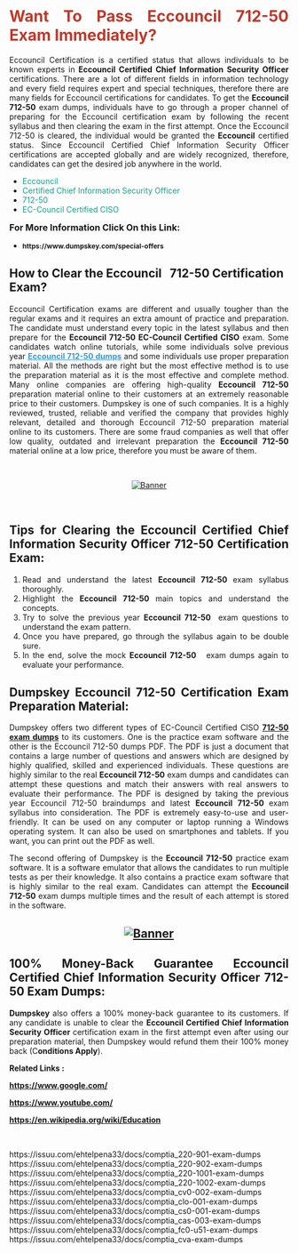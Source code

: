 <h1 style="text-align: justify;"><span style="color:#c0392b;"><strong>Want To Pass Eccouncil 712-50 Exam Immediately?</strong></span></h1>

<p style="text-align: justify;">Eccouncil Certification is a certified status that allows individuals to be known experts in<strong> Eccouncil Certified Chief Information Security Officer</strong> certifications. There are a lot of different fields in information technology and every field requires expert and special techniques, therefore there are many fields for Eccouncil certifications for candidates. To get the <strong>Eccouncil 712-50 </strong>exam dumps, individuals have to go through a proper channel of preparing for the Eccouncil certification exam by following the recent syllabus and then clearing the exam in the first attempt. Once the Eccouncil 712-50 is cleared, the individual would be granted the <strong>Eccouncil</strong> certified status. Since Eccouncil Certified Chief Information Security Officer certifications are accepted globally and are widely recognized, therefore, candidates can get the desired job anywhere in the world.</p>

<ul>
	<li style="text-align: justify;"><span style="color:#16a085;">Eccouncil</span></li>
	<li style="text-align: justify;"><span style="color:#16a085;">Certified Chief Information Security Officer  </span></li>
	<li style="text-align: justify;"><span style="color:#16a085;">712-50</span></li>
	<li style="text-align: justify;"><span style="color:#16a085;">EC-Council Certified CISO</span></li>
</ul>

<p style="text-align: justify;"><span style="font-size:16px;"><strong>For More Information Click On this Link:</strong></span></p>

<ul>
	<li style="text-align: justify;"><span style="font-size:12px;"><strong>https://www.dumpskey.com/special-offers</strong></span></li>
</ul>

<h2><strong>How to Clear the Eccouncil   712-50 Certification Exam?</strong></h2>

<p style="text-align: justify;">Eccouncil Certification exams are different and usually tougher than the regular exams and it requires an extra amount of practice and preparation. The candidate must understand every topic in the latest syllabus and then prepare for the <strong>Eccouncil 712-50 EC-Council Certified CISO</strong> exam. Some candidates watch online tutorials, while some individuals solve previous year <a href="https://www.dumpskey.com/eccouncil/712-50-braindumps"><span style="color:#3498db;"><u><strong>Eccouncil 712-50 dumps</strong></u></span></a> and some individuals use proper preparation material. All the methods are right but the most effective method is to use the preparation material as it is the most effective and complete method. Many online companies are offering high-quality <strong>Eccouncil 712-50 </strong>preparation material online to their customers at an extremely reasonable price to their customers. Dumpskey is one of such companies. It is a highly reviewed, trusted, reliable and verified the company that provides highly relevant, detailed and thorough Eccouncil 712-50 preparation material online to its customers. There are some fraud companies as well that offer low quality, outdated and irrelevant preparation the <strong>Eccouncil 712-50 </strong>material online at a low price, therefore you must be aware of them.</p>

<p style="text-align: justify;"> </p>

<p style="text-align: center;"><a href="https://www.dumpskey.com/eccouncil/712-50-braindumps"><img src="http://soperdoper.com/search_portal/uploads/general_banners/1562740316_Untitled_Linked_Comp_01.gif" alt="Banner"/></a></p>

<p style="text-align: center;"> </p>

<h2 style="text-align: justify;"><strong>Tips for Clearing the Eccouncil Certified Chief Information Security Officer 712-50 Certification Exam:</strong></h2>

<ol>
	<li style="text-align: justify;">Read and understand the latest <strong>Eccouncil 712-50 </strong>exam syllabus thoroughly.</li>
	<li style="text-align: justify;">Highlight the<strong> Eccouncil 712-50 </strong>main topics and understand the concepts.</li>
	<li style="text-align: justify;">Try to solve the previous year <strong>Eccouncil 712-50 </strong> exam questions to understand the exam pattern.</li>
	<li style="text-align: justify;">Once you have prepared, go through the syllabus again to be double sure.</li>
	<li style="text-align: justify;">In the end, solve the mock <strong>Eccouncil 712-50  </strong> exam dumps again to evaluate your performance.</li>
</ol>

<h2 style="text-align: justify;"><strong>Dumpskey Eccouncil 712-50 Certification Exam Preparation Material:</strong></h2>

<p style="text-align: justify;">Dumpskey offers two different types of EC-Council Certified CISO <strong><a href="https://www.dumpskey.com/eccouncil/712-50-braindumps">712-50 exam dumps</a></strong> to its customers. One is the practice exam software and the other is the Eccouncil 712-50 dumps PDF. The PDF is just a document that contains a large number of questions and answers which are designed by highly qualified, skilled and experienced individuals. These questions are highly similar to the real <strong>Eccouncil 712-50</strong> exam dumps and candidates can attempt these questions and match their answers with real answers to evaluate their performance. The PDF is designed by taking the previous year Eccouncil 712-50 braindumps and latest <strong>Eccouncil 712-50 </strong>exam syllabus into consideration. The PDF is extremely easy-to-use and user-friendly. It can be used on any computer or laptop running a Windows operating system. It can also be used on smartphones and tablets. If you want, you can print out the PDF as well.</p>

<p style="text-align: justify;">The second offering of Dumpskey is the<strong> Eccouncil 712-50</strong> practice exam software. It is a software emulator that allows the candidates to run multiple tests as per their knowledge. It also contains a practice exam software that is highly similar to the real exam. Candidates can attempt the<strong> Eccouncil 712-50</strong> exam dumps multiple times and the result of each attempt is stored in the software.</p>

<h2 style="text-align: center;"><a href="https://www.dumpskey.com/eccouncil/712-50-braindumps"><img src="http://soperdoper.com/search_portal/uploads/general_banners/1562743625_8ppZk49y_HM0oke96j0cic4OdOo.jpg" alt="Banner"/></a></h2>

<h2 style="text-align: justify;"><strong>100% Money-Back Guarantee Eccouncil Certified Chief Information Security Officer 712-50 Exam Dumps:</strong></h2>

<p style="text-align: justify;"><strong>Dumpskey </strong>also offers a 100% money-back guarantee to its customers. If any candidate is unable to clear the <strong>Eccouncil Certified Chief Information Security Officer </strong>certification exam in the first attempt even after using our preparation material, then Dumpskey would refund them their 100% money back (C<strong>onditions Apply</strong>).</p>

<p style="text-align: justify;"><strong>Related Links :</strong></p>

<p><a href="https://www.google.com/" rel="noopener noreferrer" target="_blank"><strong>https://www.google.com/</strong></a></p>

<p><a href="https://www.youtube.com/" rel="noopener noreferrer" target="_blank"><strong>https://www.youtube.com/</strong></a></p>

<p><a href="https://en.wikipedia.org/wiki/Education" rel="noopener noreferrer" target="_blank"><strong>https://en.wikipedia.org/wiki/Education</strong></a></p>

<p> </p>
https://issuu.com/ehtelpena33/docs/comptia_220-901-exam-dumps
https://issuu.com/ehtelpena33/docs/comptia_220-902-exam-dumps
https://issuu.com/ehtelpena33/docs/comptia_220-1001-exam-dumps
https://issuu.com/ehtelpena33/docs/comptia_220-1002-exam-dumps
https://issuu.com/ehtelpena33/docs/comptia_cv0-002-exam-dumps
https://issuu.com/ehtelpena33/docs/comptia_clo-001-exam-dumps
https://issuu.com/ehtelpena33/docs/comptia_cs0-001-exam-dumps
https://issuu.com/ehtelpena33/docs/comptia_cas-003-exam-dumps
https://issuu.com/ehtelpena33/docs/comptia_fc0-u51-exam-dumps
https://issuu.com/ehtelpena33/docs/comptia_cva-exam-dumps
